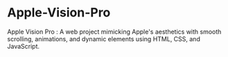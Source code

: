 # Apple-Vision-Pro
Apple Vision Pro : A web project mimicking Apple's aesthetics with smooth scrolling, animations, and dynamic elements using HTML, CSS, and JavaScript.
